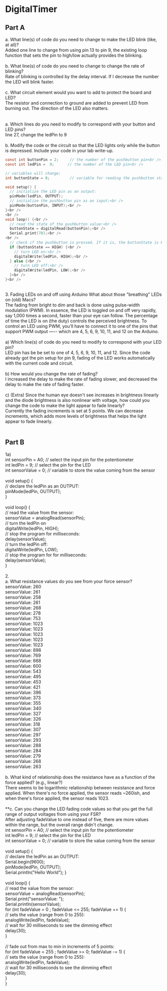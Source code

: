 # DigitalTimer

## Part A
a. What line(s) of code do you need to change to make the LED blink (like, at all)? <br />
Added one line to change from using pin 13 to pin 9, the existing loop function that sets the pin to high/low actually provides the blinking. <br />
 <br />
b. What line(s) of code do you need to change to change the rate of blinking? <br />
Rate of blinking is controlled by the delay interval. If I decrease the number the LED will blink faster. <br />
 <br />
c. What circuit element would you want to add to protect the board and LED? <br />
The resistor and connection to ground are added to prevent LED from burning out. The direction of the LED also matters. <br />
 <br />
 <br />
a. Which lines do you need to modify to correspond with your button and LED pins? <br />
line 27, change the ledPin to 9 <br />
 <br />
b. Modify the code or the circuit so that the LED lights only while the button is depressed. Include your code in your lab write-up. <br />
```c
const int buttonPin = 2;     // the number of the pushbutton pin<br />
const int ledPin =  9;      // the number of the LED pin<br />

// variables will change:
int buttonState = 0;         // variable for reading the pushbutton status<br />

void setup() {
  // initialize the LED pin as an output:
  pinMode(ledPin, OUTPUT);
  // initialize the pushbutton pin as an input:<br />
  pinMode(buttonPin, INPUT);<br />
}<br />
<br />
void loop() {<br />
  // read the state of the pushbutton value:<br />
  buttonState = digitalRead(buttonPin);<br />
  Serial.print(78);<br />
<br />
  // check if the pushbutton is pressed. If it is, the buttonState is HIGH:<br />
  if (buttonState == HIGH) {<br />
    // turn LED on:<br />
    digitalWrite(ledPin, HIGH);<br />
  } else {<br />
    // turn LED off:<br />
    digitalWrite(ledPin, LOW);<br />
  }<br />
}<br />
```
<br />
3. Fading LEDs on and off using Arduino What about those "breathing" LEDs on (old) Macs? <br /> The fading from bright to dim and back is done using pulse-width modulation (PWM). In essence, the LED is toggled on and off very rapidly, say 1,000 times a second, faster than your eye can follow. The percentage of time the LED is on (the duty) controls the perceived brightness. To control an LED using PWM, you'll have to connect it to one of the pins that support PWM output —-- which are 4, 5, 6, 9, 10, 11, and 12 on the Arduino.<br />
 <br />
a) Which line(s) of code do you need to modify to correspond with your LED pin?<br />
LED pin has be be set to one of 4, 5, 6, 9, 10, 11, and 12. Since the code already got the pin setup for pin 9, fading of the LED works automatically with the current code and circuit. <br />
 <br />
b) How would you change the rate of fading?<br />
I increased the delay to make the rate of fading slower, and decreased the delay to make the rate of fading faster. <br />
 <br />
c) (Extra) Since the human eye doesn't see increases in brightness linearly and the diode brightness is also nonlinear with voltage, how could you change the code to make the light appear to fade linearly?<br />
Currently the fading increments is set at 5 points. We can decrease increments, which adds more levels of brightness that helps the light appear to fade linearly. <br />
 <br />

## Part B

1a) <br />
int sensorPin = A0;    // select the input pin for the potentiometer <br />
int ledPin = 9;      // select the pin for the LED <br />
int sensorValue = 0;  // variable to store the value coming from the sensor <br />
 <br />
void setup() { <br />
  // declare the ledPin as an OUTPUT: <br />
  pinMode(ledPin, OUTPUT); <br />
} <br />
 <br />
void loop() { <br />
  // read the value from the sensor: <br />
  sensorValue = analogRead(sensorPin); <br />
  // turn the ledPin on <br />
  digitalWrite(ledPin, HIGH); <br />
  // stop the program for <sensorValue> milliseconds: <br />
  delay(sensorValue); <br />
  // turn the ledPin off: <br />
  digitalWrite(ledPin, LOW); <br />
  // stop the program for for <sensorValue> milliseconds: <br />
  delay(sensorValue); <br />
} <br />
 <br />
2. <br />
a. What resistance values do you see from your force sensor? <br />
sensorValue: 260 <br />
sensorValue: 261 <br />
sensorValue: 258 <br />
sensorValue: 261 <br />
sensorValue: 268 <br />
sensorValue: 278 <br />
sensorValue: 753 <br />
sensorValue: 1023 <br />
sensorValue: 1023 <br />
sensorValue: 1023 <br />
sensorValue: 1023 <br />
sensorValue: 1023 <br />
sensorValue: 898 <br />
sensorValue: 769 <br />
sensorValue: 668 <br />
sensorValue: 600 <br />
sensorValue: 543 <br />
sensorValue: 495 <br />
sensorValue: 453 <br />
sensorValue: 421 <br />
sensorValue: 396 <br />
sensorValue: 373 <br />
sensorValue: 355 <br />
sensorValue: 340 <br />
sensorValue: 327 <br />
sensorValue: 326 <br />
sensorValue: 318 <br />
sensorValue: 307 <br />
sensorValue: 297 <br />
sensorValue: 293 <br />
sensorValue: 288 <br />
sensorValue: 284 <br />
sensorValue: 279 <br />
sensorValue: 268 <br />
sensorValue: 263 <br />
 <br />
b. What kind of relationship does the resistance have as a function of the force applied? (e.g., linear?) <br />
There seems to be logarithmic relationship between resistance and force applied. When there's no force applied, the sensor reads ~260ish, and when there's force applied, the sensor reads 1023. <br />
 <br />
**c. Can you change the LED fading code values so that you get the full range of output voltages from using your FSR?<br />
 After adjusting fadeValue to one instead of five, there are more values within the range, but the overall range didn't change. <br />
int sensorPin = A0;    // select the input pin for the potentiometer <br />
int ledPin = 9;      // select the pin for the LED <br />
int sensorValue = 0;  // variable to store the value coming from the sensor <br />
 <br />
void setup() { <br />
  // declare the ledPin as an OUTPUT: <br />
  Serial.begin(9600); <br />
  pinMode(ledPin, OUTPUT); <br />
  Serial.println("Hello World");
} <br />
 <br />
void loop() { <br />
  // read the value from the sensor: <br />
  sensorValue = analogRead(sensorPin); <br />
  Serial.print("sensorValue: "); <br />
  Serial.println(sensorValue); <br />
  for (int fadeValue = 0 ; fadeValue <= 255; fadeValue += 1) { <br />
    // sets the value (range from 0 to 255): <br />
    analogWrite(ledPin, fadeValue); <br />
    // wait for 30 milliseconds to see the dimming effect <br />
    delay(30); <br />
  } <br />
 <br />
  // fade out from max to min in increments of 5 points: <br />
  for (int fadeValue = 255 ; fadeValue >= 0; fadeValue -= 1) { <br />
    // sets the value (range from 0 to 255): <br />
    analogWrite(ledPin, fadeValue); <br />
    // wait for 30 milliseconds to see the dimming effect <br />
    delay(30); <br />
  } <br />
} <br />
